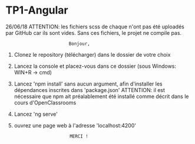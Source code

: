 # TP1-Angular

26/06/18 ATTENTION: les fichiers scss de chaque n'ont pas été uploadés par GitHub car ils sont vides. Sans ces fichiers, le projet ne compile pas.
							
							Bonjour,

1) Clonez le repository (télécharger) dans le dossier de votre choix
2) Lancez la console et placez-vous dans ce dossier (sous Windows: WIN+R -> cmd)
3) Lancez 'npm install' sans aucun argument, afin d'installer les dépendances inscrites dans 'package.json'
   ATTENTION: il est nécessaire que npm ait préalablement été installé comme décrit dans le cours d'OpenClassrooms
4) Lancez 'ng serve'
5) ouvrez une page web à l'adresse 'localhost:4200'

							MERCI !
